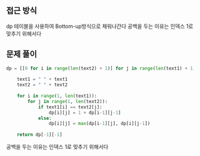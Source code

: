 ## 접근 방식
dp 테이블을 사용하여 Bottom-up방식으로 채워나간다
공백을 두는 이유는 인덱스 1로 맞추기 위해서다
## 문제 풀이
```python
dp = [[0 for i in range(len(text2) + 1)] for j in range(len(text1) + 1)]
        
    text1 = " " + text1
    text2 = " " + text2
    
    for i in range(1, len(text1)):
        for j in range(1, len(text2)):
            if text1[i] == text2[j]:
                dp[i][j] = 1 + dp[i-1][j-1]
            else:
                dp[i][j] = max(dp[i-1][j], dp[i][j-1])
        
    return dp[-1][-1]
```
공백을 두는 이유는 인덱스 1로 맞추기 위해서다